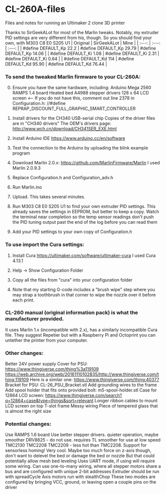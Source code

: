 # CL-260A-files
Files and notes for running an Ultimaker 2 clone 3D printer

Thanks to SirGeekALot for most of the Marlin tweaks.
Notably, my extruder PID settings are very different from his, though.
So you should find your own, with M303 C8 E0 S205 U1
| Original					        | SirGeekALot					      | Mine |
| :---: | :---: | :---: | 
| #define  DEFAULT_Kp 22.2	| #define  DEFAULT_Kp 29.79	| #define DEFAULT_Kp  14.06 |
| #define  DEFAULT_Ki 1.08	| #define  DEFAULT_Ki 2.31	| #define DEFAULT_Ki   0.64 |
| #define  DEFAULT_Kd 114	  | #define  DEFAULT_Kd 95.90	| #define DEFAULT_Kd  76.44 |


### To send the tweaked Marlin firmware to your CL-260A:

0. Ensure you have the same hardware, including:
Arduino Mega 2560
RAMPS 1.4 board
Heated bed
A4988 stepper drivers
128 x 64 LCD screen <-- If you do not have this,
						comment out line 2378 in Configuration.h:
	//#define REPRAP_DISCOUNT_FULL_GRAPHIC_SMART_CONTROLLER

1. Install drivers for the CH340 USB-serial chip
	Copies of the driver files are in "CH340 drivers"
	The OEM's drivers page: http://www.wch.cn/download/CH341SER_EXE.html

2. Install Arduino IDE
	https://www.arduino.cc/en/software

3. Test the connection to the Arduino by uploading the blink example program

4. Download Marlin 2.0.x: https://github.com/MarlinFirmware/Marlin
   I used Marlin 2.0.9.3

5. Replace Configuration.h and Configuration_adv.h

6. Run Marlin.ino

7. Upload. This takes several minutes.

8. Run M303 C8 E0 S205 U1 to find your own extruder PID settings.
	This already saves the settings in EEPROM, but better to keep a copy.
	Watch the terminal near completion so the temp sensor readings
	don't push the PID tuning output past the end of the log
	before you can read them

9. Add your PID settings to your own copy of Configuration.h

### To use import the Cura settings:

1. Install Cura
	https://ultimaker.com/software/ultimaker-cura
	I used Cura 4.13.1
  
2. Help -> Show Configuration Folder

3. Copy all the files from "cura" into your configuration folder

4. Note that my starting G-code includes a "brush wipe" step
  where you may strap a toothbrush in that corner to wipe the
  nozzle over it before each print.

### CL-260 manual (original information pack) is what the manufacturer provided.
It uses Marlin 1.x (incompatible with 2.x), has a similarly incompatible Cura file.
They suggest Repetier but with a Raspberry Pi and Octoprint you can untether
the printer from your computer.

### Other changes:
Better 24V power supply
	Cover for PSU: https://www.thingiverse.com/thing%3a119109
		https://web.archive.org/web/20161110102835/http://www.thingiverse.com/thing:119109
		Here is a similar one: https://www.thingiverse.com/thing:40377
	Bracket for PSU: CL-26_PSU_Bracket.stl
Add grounding wires to the frame
Add spool holder that fits onto provided bolt: m5-spool-holder.stl
Case for 12864 LCD screen:
	https://www.thingiverse.com/search?q=12864+case&type=things&sort=relevant
Longer ribbon cables to mount LCD screen on top T-slot frame
Messy wiring
Piece of tempered glass that is almost the right size

### Potential changes:
Use RAMPS 1.6 board
Use better stepper drivers. quieter operation, maybe smoother
	DRV8825 - do not use. requires TL smoother for use at low speed
	TMC2130
	TMC2208
	TMC2209 - less hot than TMC2208.
		Support for sensorless homing! Very cool.
		Maybe too much force on z-axis though, don't want to
		delevel the bed or damage the bed or nozzle
		But that could potentially allow mesh bed leveling
		Uses UART mode, if using will require some wiring.
		Can use one-to-many wiring, where all stepper motors
		share a bus and are configured with unique 2-bit addresses
		Extruder should be run with spreadCycle
		Axis motors run with stealthChop
		These two modes are configured by bringing
		VCC, ground, or leaving open a couple pins on the driver
